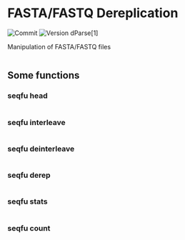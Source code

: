 # FASTA/FASTQ Dereplication

![Commit](https://img.shields.io/github/last-commit/telatin/nim-stuff)
![Version dParse[1]](https://img.shields.io/badge/version-dParse[1]-blue)

Manipulation of FASTA/FASTQ files

```

```

## Some functions
### seqfu head

```
````
### seqfu interleave

```
````
### seqfu deinterleave

```
````
### seqfu derep

```
````
### seqfu stats

```
````
### seqfu count

```
````
